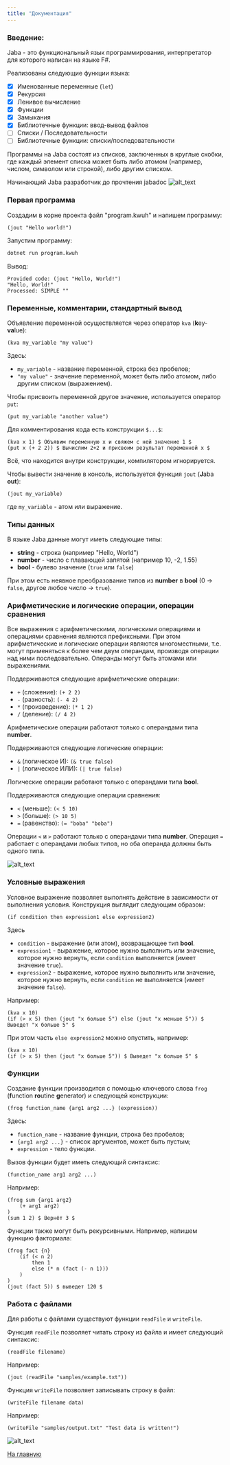 ```yaml
---
title: "Документация"
---
```


### Введение:

Jaba - это функциональный язык программирования, интерпретатор для которого написан на языке F#.

Реализованы следующие функции языка:

* [x] Именованные переменные (`let`)
* [x] Рекурсия
* [x] Ленивое вычисление
* [x] Функции
* [x] Замыкания
* [x] Библиотечные функции: ввод-вывод файлов
* [ ] Списки / Последовательности
* [ ] Библиотечные функции: списки/последовательности

Программы на Jaba состоят из списков, заключенных в круглые скобки, где каждый элемент списка может быть либо атомом (например, числом, символом или строкой), либо другим списком.

Начинающий Jaba разработчик до прочтения jabadoc
![alt_text](./img/frog9.jpeg)

### Первая программа
Создадим в корне проекта файл "program.kwuh" и напишем программу:
```jaba
(jout "Hello world!")
```

Запустим программу:
```bash
dotnet run program.kwuh
```
Вывод:
```
Provided code: (jout "Hello, World!")
"Hello, World!"
Processed: SIMPLE ""
```

### Переменные, комментарии, стандартный вывод
Объявление переменной осуществляется через оператор `kva` (**k**ey-**va**lue):
```jaba
(kva my_variable "my value")
```
Здесь:
- `my_variable` - название переменной, строка без пробелов;
- `"my value"` - значение переменной, может быть либо атомом, либо другим списком (выражением).

Чтобы присвоить переменной другое значение, используется оператор `put`:
```jaba
(put my_variable "another value")
```

Для комментирования кода есть конструкции `$...$`:
```jaba
(kva x 1) $ Объявим переменную x и свяжем с ней значение 1 $
(put x (+ 2 2)) $ Вычислим 2+2 и присвоим результат переменной x $
```
Всё, что находится внутри конструкции, компилятором игнорируется.

Чтобы вывести значение в консоль, используется функция `jout` (**J**aba **out**):
```jaba
(jout my_variable)
```
где `my_variable` - атом или выражение. 

### Типы данных
В языке Jaba данные могут иметь следующие типы:
- **string** - строка (например "Hello, World")
- **number** - число с плавающей запятой (например 10, -2, 1.55)
- **bool** - булево значение (`true` или `false`)

При этом есть неявное преобразование типов из **number** в **bool** (0 -> `false`, другое любое число -> `true`).


### Арифметические и логические операции, операции сравнения
Все выражения с арифметическими, логическими операциями и операциями сравнения являются префиксными.
При этом арифметические и логические операции являются многоместными, т.е. могут применяться к более чем двум операндам, производя операции над ними последовательно.
Операнды могут быть атомами или выражениями.

Поддерживаются следующие арифметические операции:
- `+` (сложение): `(+ 2 2)`
- `-` (разность): `(- 4 2)`
- `*` (произведение): `(* 1 2)`
- `/` (деление): `(/ 4 2)`

Арифметические операции работают только с операндами типа **number**.

Поддерживаются следующие логические операции:
- `&` (логическое И): `(& true false)`
- `|` (логическое ИЛИ): `(| true false)`

Логические операции работают только с операндами типа **bool**.

Поддерживаются следующие операции сравнения:
- `<` (меньше): `(< 5 10)`
- `>` (больше): `(> 10 5)`
- `=` (равенство): `(= "boba" "boba")`

Операции `<` и `>` работают только с операндами типа **number**.
Операция `=` работает с операндами любых типов, но оба операнда должны быть одного типа.

![alt_text](./img/frog10.jpeg)

### Условные выражения
Условное выражение позволяет выполнять действие в зависимости от выполнения условия. Конструкция выглядит следующим образом:
```jaba
(if condition then expression1 else expression2)
```
Здесь 
- `condition` - выражение (или атом), возвращающее тип **bool**.
- `expression1` - выражение, которое нужно выполнить или значение, которое нужно вернуть, если `condition` выполняется (имеет значение `true`).
- `expression2` - выражение, которое нужно выполнить или значение, которое нужно вернуть, если `condition` не выполняется (имеет значение `false`).

Например:
```jaba
(kva x 10)
(if (> x 5) then (jout "x больше 5") else (jout "x меньше 5")) $ Выведет "x больше 5" $
```

При этом часть `else expression2` можно опустить, например:
```jaba
(kva x 10)
(if (> x 5) then (jout "x больше 5")) $ Выведет "x больше 5" $
```

### Функции
Создание функции производится с помощью ключевого слова `frog` (**f**unction **ro**utine **g**enerator) и следующей конструкции:
```jaba
(frog function_name {arg1 arg2 ...} (expression))
```
Здесь:
- `function_name` - название функции, строка без пробелов;
- `{arg1 arg2 ...}` - список аргументов, может быть пустым;
- `expression` - тело функции.

Вызов функции будет иметь следующий синтаксис: 
```jaba
(function_name arg1 arg2 ...)
```

Например:
```jaba
(frog sum {arg1 arg2}
    (+ arg1 arg2)
)
(sum 1 2) $ Вернёт 3 $
```

Функции также могут быть рекурсивными.
Например, напишем функцию факториала:
```jaba
(frog fact {n}
    (if (< n 2)
        then 1
        else (* n (fact (- n 1)))
    )
)
(jout (fact 5)) $ выведет 120 $
```

### Работа с файлами
Для работы с файлами существуют функции `readFile` и `writeFile`.

Функция `readFile` позволяет читать строку из файла и имеет следующий синтаксис:
```jaba
(readFile filename)
```
Например:
```jaba
(jout (readFile "samples/example.txt"))
```

Функция `writeFile` позволяет записывать строку в файл:
```jaba
(writeFile filename data)
```
Например:
```jaba
(writeFile "samples/output.txt" "Test data is written!")
```

![alt_text](./img/frog3.png)

[На главную]({{site.baseurl}})